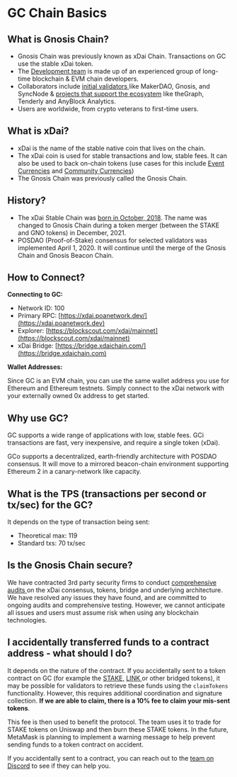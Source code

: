 # GC Chain Basics

## What is Gnosis Chain?

* Gnosis Chain was previously known as xDai Chain. Transactions on GC use the stable xDai token.
* The [Development team](https://www.xdaichain.com/media/xdai-dev-team) is made up of an experienced group of long-time blockchain & EVM chain developers.&#x20;
* Collaborators include [initial validators ](../../for-validators/about-xdai-validators/original-xdai-validators/)like MakerDAO, Gnosis, and SyncNode & [projects that support the ecosystem](../../for-developers/developer-resources/#dapp-management-and-developer-tools) like theGraph, Tenderly and AnyBlock Analytics.&#x20;
* Users are worldwide, from crypto veterans to first-time users.

## What is xDai?

* xDai is the name of the stable native coin that lives on the chain.&#x20;
* The xDai coin is used for stable transactions and low, stable fees. It can also be used to back on-chain tokens (use cases for this include [Event Currencies](../use-cases/cryptocurrency-for-events-and-conferences/) and [Community Currencies](../use-cases/community-currencies.md))
* The Gnosis Chain was previously called the Gnosis Chain.

## History?

* The xDai Stable Chain was [born in October, 2018](https://forum.poa.network/t/xdai-the-birth-of-the-stable-chain/2812). The name was changed to Gnosis Chain during a token merger (between the STAKE and GNO tokens) in December, 2021.
* POSDAO (Proof-of-Stake) consensus for selected validators was implemented April 1, 2020. It will continue until the merge of the Gnosis Chain and Gnosis Beacon Chain.

## How to Connect?

**Connecting to GC:**

* Network ID: 100&#x20;
* Primary RPC:  [https://xdai.poanetwork.dev/](https://xdai.poanetwork.dev)
* Explorer: [https://blockscout.com/xdai/mainnet](https://blockscout.com/xdai/mainnet)
* xDai Bridge: [https://bridge.xdaichain.com/](https://bridge.xdaichain.com)

**Wallet Addresses:**

Since GC is an EVM chain, you can use the same wallet address you use for Ethereum and Ethereum testnets. Simply connect to the xDai network with your externally owned 0x address to get started.

## Why use GC?

GC supports a wide range of applications with low, stable fees. GCi transactions are fast, very inexpensive, and require a single token (xDai).

GCo supports a decentralized, earth-friendly architecture with POSDAO consensus. It will move to a mirrored beacon-chain environment supporting Ethereum 2 in a canary-network like capacity.

## What is the TPS (transactions per second or tx/sec) for the GC?

It depends on the type of transaction being sent:

* Theoretical max: 119
* Standard txs: 70 tx/sec&#x20;

## Is the Gnosis Chain secure?

We have contracted 3rd party security firms to conduct [comprehensive audits ](../../for-developers/security-audits.md)on the xDai consensus, tokens, bridge and underlying architecture. We have resolved any issues they have found, and are committed to ongoing audits and comprehensive testing. However, we cannot anticipate all issues and users must assume risk when using any blockchain technologies.

## I accidentally transferred funds to a contract address - what should I do?

It depends on the nature of the contract. If you accidentally sent to a token contract on GC (for example the [STAKE,](https://blockscout.com/xdai/mainnet/tokens/0xb7D311E2Eb55F2f68a9440da38e7989210b9A05e/token-transfers) [LINK ](https://blockscout.com/xdai/mainnet/tokens/0xE2e73A1c69ecF83F464EFCE6A5be353a37cA09b2/token-transfers)or other bridged tokens), it may be possible for validators to retrieve these funds using the `claimTokens` functionality. However, this requires additional coordination and signature collection. **If we are able to claim, there is a 10% fee to claim your mis-sent tokens**.

This fee is then used to benefit the protocol. The team uses it to trade for STAKE tokens on Uniswap and then burn these STAKE tokens. In the future, MetaMask is planning to implement a warning message to help prevent sending funds to a token contract on accident.&#x20;

If you accidentally sent to a contract, you can reach out to the [team on Discord](https://discord.gg/mPJ9zkq) to see if they can help you.

